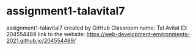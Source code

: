 # assignment1-talavital7
assignment1-talavital7 created by GitHub Classroom
name: Tal Avital
ID: 204554489
link to the website: https://web-development-environments-2021.github.io/204554489/
